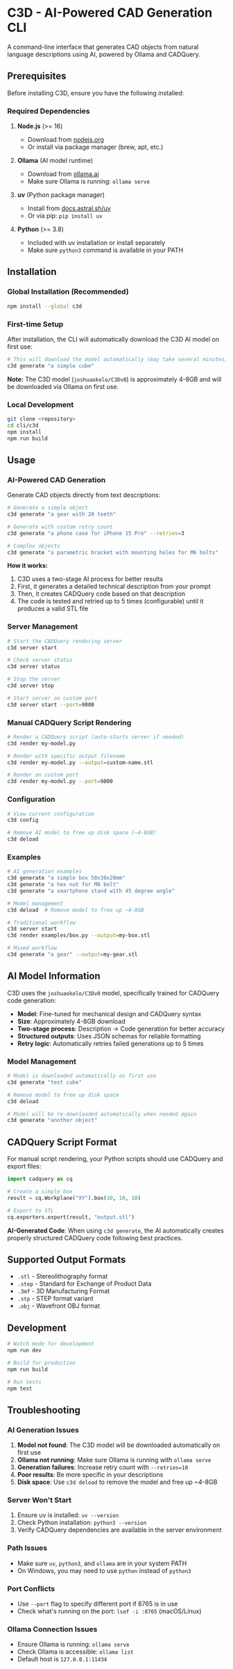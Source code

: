 # C3D - AI-Powered CAD Generation CLI

A command-line interface that generates CAD objects from natural language descriptions using AI, powered by Ollama and CADQuery.

## Prerequisites

Before installing C3D, ensure you have the following installed:

### Required Dependencies

1. **Node.js** (>= 16)
   - Download from [nodejs.org](https://nodejs.org/)
   - Or install via package manager (brew, apt, etc.)

2. **Ollama** (AI model runtime)
   - Download from [ollama.ai](https://ollama.ai/)
   - Make sure Ollama is running: `ollama serve`

3. **uv** (Python package manager)
   - Install from [docs.astral.sh/uv](https://docs.astral.sh/uv/getting-started/installation/)
   - Or via pip: `pip install uv`

4. **Python** (>= 3.8)
   - Included with uv installation or install separately
   - Make sure `python3` command is available in your PATH

## Installation

### Global Installation (Recommended)

```sh
npm install --global c3d
```

### First-time Setup

After installation, the CLI will automatically download the C3D AI model on first use:

```sh
# This will download the model automatically (may take several minutes)
c3d generate "a simple cube"
```

**Note:** The C3D model (`joshuaokolo/C3Dv0`) is approximately 4-8GB and will be downloaded via Ollama on first use.

### Local Development

```sh
git clone <repository>
cd cli/c3d
npm install
npm run build
```

## Usage

### AI-Powered CAD Generation

Generate CAD objects directly from text descriptions:

```sh
# Generate a simple object
c3d generate "a gear with 20 teeth"

# Generate with custom retry count
c3d generate "a phone case for iPhone 15 Pro" --retries=3

# Complex objects
c3d generate "a parametric bracket with mounting holes for M6 bolts"
```

**How it works:**
1. C3D uses a two-stage AI process for better results
2. First, it generates a detailed technical description from your prompt
3. Then, it creates CADQuery code based on that description
4. The code is tested and retried up to 5 times (configurable) until it produces a valid STL file

### Server Management

```sh
# Start the CADQuery rendering server
c3d server start

# Check server status
c3d server status

# Stop the server
c3d server stop

# Start server on custom port
c3d server start --port=9000
```

### Manual CADQuery Script Rendering

```sh
# Render a CADQuery script (auto-starts server if needed)
c3d render my-model.py

# Render with specific output filename
c3d render my-model.py --output=custom-name.stl

# Render on custom port
c3d render my-model.py --port=9000
```

### Configuration

```sh
# View current configuration
c3d config

# Remove AI model to free up disk space (~4-8GB)
c3d deload
```

### Examples

```sh
# AI generation examples
c3d generate "a simple box 50x30x20mm"
c3d generate "a hex nut for M8 bolt"
c3d generate "a smartphone stand with 45 degree angle"

# Model management
c3d deload  # Remove model to free up ~4-8GB

# Traditional workflow
c3d server start
c3d render examples/box.py --output=my-box.stl

# Mixed workflow
c3d generate "a gear" --output=my-gear.stl
```

## AI Model Information

C3D uses the `joshuaokolo/C3Dv0` model, specifically trained for CADQuery code generation:

- **Model**: Fine-tuned for mechanical design and CADQuery syntax
- **Size**: Approximately 4-8GB download
- **Two-stage process**: Description → Code generation for better accuracy
- **Structured outputs**: Uses JSON schemas for reliable formatting
- **Retry logic**: Automatically retries failed generations up to 5 times

### Model Management

```sh
# Model is downloaded automatically on first use
c3d generate "test cube"

# Remove model to free up disk space
c3d deload

# Model will be re-downloaded automatically when needed again
c3d generate "another object"
```

## CADQuery Script Format

For manual script rendering, your Python scripts should use CADQuery and export files:

```python
import cadquery as cq

# Create a simple box
result = cq.Workplane("XY").box(10, 10, 10)

# Export to STL
cq.exporters.export(result, "output.stl")
```

**AI-Generated Code**: When using `c3d generate`, the AI automatically creates properly structured CADQuery code following best practices.

## Supported Output Formats

- `.stl` - Stereolithography format
- `.step` - Standard for Exchange of Product Data
- `.3mf` - 3D Manufacturing Format
- `.stp` - STEP format variant
- `.obj` - Wavefront OBJ format

## Development

```sh
# Watch mode for development
npm run dev

# Build for production
npm run build

# Run tests
npm test
```

## Troubleshooting

### AI Generation Issues

1. **Model not found**: The C3D model will be downloaded automatically on first use
2. **Ollama not running**: Make sure Ollama is running with `ollama serve`
3. **Generation failures**: Increase retry count with `--retries=10`
4. **Poor results**: Be more specific in your descriptions
5. **Disk space**: Use `c3d deload` to remove the model and free up ~4-8GB

### Server Won't Start

1. Ensure uv is installed: `uv --version`
2. Check Python installation: `python3 --version`
3. Verify CADQuery dependencies are available in the server environment

### Path Issues

- Make sure `uv`, `python3`, and `ollama` are in your system PATH
- On Windows, you may need to use `python` instead of `python3`

### Port Conflicts

- Use `--port` flag to specify different port if 8765 is in use
- Check what's running on the port: `lsof -i :8765` (macOS/Linux)

### Ollama Connection Issues

- Ensure Ollama is running: `ollama serve`
- Check Ollama is accessible: `ollama list`
- Default host is `127.0.0.1:11434`